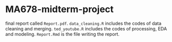 # MA678-midterm-project
final report called `Report.pdf`.
`data_cleaning.R` includes the codes of data cleaning and merging.
`ted_youtube.R` includes the codes of processing, EDA and modeling.
`Report.Rmd` is the file writing the report.
